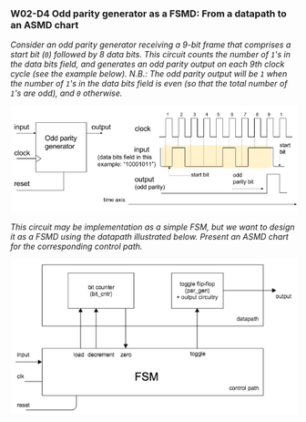 ### W02-D4 Odd parity generator as a FSMD: From a datapath to an ASMD chart

*Consider an odd parity generator receiving a 9-bit frame that comprises a start bit (`0`) followed by 8 data bits. This circuit counts the number of `1`'s in the data bits field, and generates an odd parity output on each 9th clock cycle (see the example below). N.B.: The odd parity output will be `1` when the number of `1`'s in the data bits field is even (so that the total number of `1`'s are odd), and `0` otherwise.*


<img src="/other%20resources/images/w02d4a.png" alt="drawing" width="650"/>


*This circuit may be implementation as a simple FSM, but we want to design it as a FSMD using the datapath illustrated below. Present an ASMD chart for the corresponding control path.*

<img src="/other%20resources/images/w02d4b.png" alt="drawing" width="650"/>
